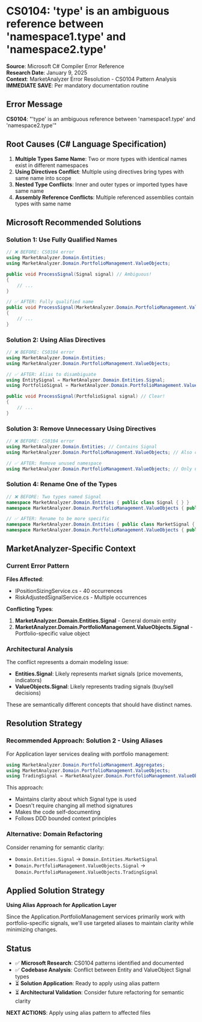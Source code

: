 # CS0104: 'type' is an ambiguous reference between 'namespace1.type' and 'namespace2.type'

**Source**: Microsoft C# Compiler Error Reference  
**Research Date**: January 9, 2025  
**Context**: MarketAnalyzer Error Resolution - CS0104 Pattern Analysis  
**IMMEDIATE SAVE**: Per mandatory documentation routine  

## Error Message

**CS0104**: "'type' is an ambiguous reference between 'namespace1.type' and 'namespace2.type'"

## Root Causes (C# Language Specification)

1. **Multiple Types Same Name**: Two or more types with identical names exist in different namespaces
2. **Using Directives Conflict**: Multiple using directives bring types with same name into scope
3. **Nested Type Conflicts**: Inner and outer types or imported types have same name
4. **Assembly Reference Conflicts**: Multiple referenced assemblies contain types with same name

## Microsoft Recommended Solutions

### Solution 1: Use Fully Qualified Names
```csharp
// ❌ BEFORE: CS0104 error
using MarketAnalyzer.Domain.Entities;
using MarketAnalyzer.Domain.PortfolioManagement.ValueObjects;

public void ProcessSignal(Signal signal) // Ambiguous!
{
    // ...
}

// ✅ AFTER: Fully qualified name
public void ProcessSignal(MarketAnalyzer.Domain.PortfolioManagement.ValueObjects.Signal signal)
{
    // ...
}
```

### Solution 2: Using Alias Directives
```csharp
// ❌ BEFORE: CS0104 error  
using MarketAnalyzer.Domain.Entities;
using MarketAnalyzer.Domain.PortfolioManagement.ValueObjects;

// ✅ AFTER: Alias to disambiguate
using EntitySignal = MarketAnalyzer.Domain.Entities.Signal;
using PortfolioSignal = MarketAnalyzer.Domain.PortfolioManagement.ValueObjects.Signal;

public void ProcessSignal(PortfolioSignal signal) // Clear!
{
    // ...
}
```

### Solution 3: Remove Unnecessary Using Directives
```csharp
// ❌ BEFORE: CS0104 error
using MarketAnalyzer.Domain.Entities; // Contains Signal
using MarketAnalyzer.Domain.PortfolioManagement.ValueObjects; // Also contains Signal

// ✅ AFTER: Remove unused namespace
using MarketAnalyzer.Domain.PortfolioManagement.ValueObjects; // Only use what's needed
```

### Solution 4: Rename One of the Types
```csharp
// ❌ BEFORE: Two types named Signal
namespace MarketAnalyzer.Domain.Entities { public class Signal { } }
namespace MarketAnalyzer.Domain.PortfolioManagement.ValueObjects { public class Signal { } }

// ✅ AFTER: Rename to be more specific
namespace MarketAnalyzer.Domain.Entities { public class MarketSignal { } }
namespace MarketAnalyzer.Domain.PortfolioManagement.ValueObjects { public class TradingSignal { } }
```

## MarketAnalyzer-Specific Context

### Current Error Pattern
**Files Affected**: 
- IPositionSizingService.cs - 40 occurrences
- RiskAdjustedSignalService.cs - Multiple occurrences

**Conflicting Types**:
1. **MarketAnalyzer.Domain.Entities.Signal** - General domain entity
2. **MarketAnalyzer.Domain.PortfolioManagement.ValueObjects.Signal** - Portfolio-specific value object

### Architectural Analysis

The conflict represents a domain modeling issue:
- **Entities.Signal**: Likely represents market signals (price movements, indicators)
- **ValueObjects.Signal**: Likely represents trading signals (buy/sell decisions)

These are semantically different concepts that should have distinct names.

## Resolution Strategy

### Recommended Approach: Solution 2 - Using Aliases

For Application layer services dealing with portfolio management:
```csharp
using MarketAnalyzer.Domain.PortfolioManagement.Aggregates;
using MarketAnalyzer.Domain.PortfolioManagement.ValueObjects;
using TradingSignal = MarketAnalyzer.Domain.PortfolioManagement.ValueObjects.Signal;
```

This approach:
- Maintains clarity about which Signal type is used
- Doesn't require changing all method signatures
- Makes the code self-documenting
- Follows DDD bounded context principles

### Alternative: Domain Refactoring

Consider renaming for semantic clarity:
- `Domain.Entities.Signal` → `Domain.Entities.MarketSignal`
- `Domain.PortfolioManagement.ValueObjects.Signal` → `Domain.PortfolioManagement.ValueObjects.TradingSignal`

## Applied Solution Strategy

**Using Alias Approach for Application Layer**

Since the Application.PortfolioManagement services primarily work with portfolio-specific signals, we'll use targeted aliases to maintain clarity while minimizing changes.

## Status

- ✅ **Microsoft Research**: CS0104 patterns identified and documented
- ✅ **Codebase Analysis**: Conflict between Entity and ValueObject Signal types
- ⏳ **Solution Application**: Ready to apply using alias pattern
- ⏳ **Architectural Validation**: Consider future refactoring for semantic clarity

**NEXT ACTIONS**: Apply using alias pattern to affected files